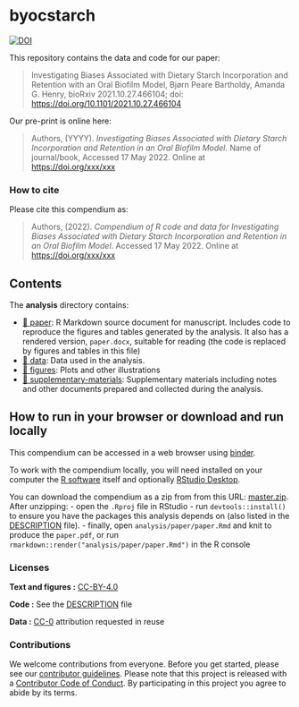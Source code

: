 
<!-- README.md is generated from README.Rmd. Please edit that file -->

# byocstarch

<!--[![Binder](https://mybinder.org/badge_logo.svg)](https://mybinder.org/v2/gh/bbartholdy/byoc-starch/main?urlpath=rstudio)-->

[![DOI](https://zenodo.org/badge/DOI/10.5281/zenodo.5604670.svg)](https://doi.org/10.5281/zenodo.5604670)

<!-- DOI badge: [![DOI](.svg)](repo link) -->
<!-- Document structure provided by rrtools package -->

This repository contains the data and code for our paper:

> Investigating Biases Associated with Dietary Starch Incorporation and
> Retention with an Oral Biofilm Model, Bjørn Peare Bartholdy, Amanda G.
> Henry, bioRxiv 2021.10.27.466104; doi:
> <https://doi.org/10.1101/2021.10.27.466104>

Our pre-print is online here:

> Authors, (YYYY). *Investigating Biases Associated with Dietary Starch
> Incorporation and Retention in an Oral Biofilm Model*. Name of
> journal/book, Accessed 17 May 2022. Online at
> <https://doi.org/xxx/xxx>

### How to cite

Please cite this compendium as:

> Authors, (2022). *Compendium of R code and data for Investigating
> Biases Associated with Dietary Starch Incorporation and Retention in
> an Oral Biofilm Model*. Accessed 17 May 2022. Online at
> <https://doi.org/xxx/xxx>

## Contents

The **analysis** directory contains:

-   [:file_folder: paper](/analysis/paper): R Markdown source document
    for manuscript. Includes code to reproduce the figures and tables
    generated by the analysis. It also has a rendered version,
    `paper.docx`, suitable for reading (the code is replaced by figures
    and tables in this file)
-   [:file_folder: data](/analysis/data): Data used in the analysis.
-   [:file_folder: figures](/analysis/figures): Plots and other
    illustrations
-   [:file_folder:
    supplementary-materials](/analysis/supplementary-materials):
    Supplementary materials including notes and other documents prepared
    and collected during the analysis.

## How to run in your browser or download and run locally

This compendium can be accessed in a web browser using
[binder](https://mybinder.org/v2/gh/bbartholdy/byoc-starch/main?urlpath=rstudio).

To work with the compendium locally, you will need installed on your
computer the [R software](https://cloud.r-project.org/) itself and
optionally [RStudio
Desktop](https://rstudio.com/products/rstudio/download/).

You can download the compendium as a zip from from this URL:
[master.zip](/archive/master.zip). After unzipping: - open the `.Rproj`
file in RStudio - run `devtools::install()` to ensure you have the
packages this analysis depends on (also listed in the
[DESCRIPTION](/DESCRIPTION) file). - finally, open
`analysis/paper/paper.Rmd` and knit to produce the `paper.pdf`, or run
`rmarkdown::render("analysis/paper/paper.Rmd")` in the R console

### Licenses

**Text and figures :**
[CC-BY-4.0](http://creativecommons.org/licenses/by/4.0/)

**Code :** See the [DESCRIPTION](DESCRIPTION) file

**Data :** [CC-0](http://creativecommons.org/publicdomain/zero/1.0/)
attribution requested in reuse

### Contributions

We welcome contributions from everyone. Before you get started, please
see our [contributor guidelines](CONTRIBUTING.md). Please note that this
project is released with a [Contributor Code of Conduct](CONDUCT.md). By
participating in this project you agree to abide by its terms.
